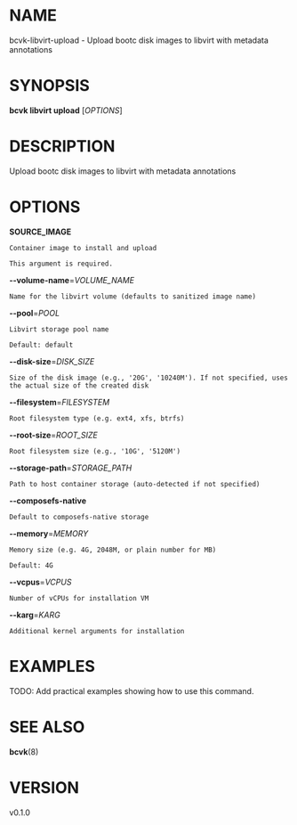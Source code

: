 # NAME

bcvk-libvirt-upload - Upload bootc disk images to libvirt with metadata annotations

# SYNOPSIS

**bcvk libvirt upload** [*OPTIONS*]

# DESCRIPTION

Upload bootc disk images to libvirt with metadata annotations

# OPTIONS

<!-- BEGIN GENERATED OPTIONS -->
**SOURCE_IMAGE**

    Container image to install and upload

    This argument is required.

**--volume-name**=*VOLUME_NAME*

    Name for the libvirt volume (defaults to sanitized image name)

**--pool**=*POOL*

    Libvirt storage pool name

    Default: default

**--disk-size**=*DISK_SIZE*

    Size of the disk image (e.g., '20G', '10240M'). If not specified, uses the actual size of the created disk

**--filesystem**=*FILESYSTEM*

    Root filesystem type (e.g. ext4, xfs, btrfs)

**--root-size**=*ROOT_SIZE*

    Root filesystem size (e.g., '10G', '5120M')

**--storage-path**=*STORAGE_PATH*

    Path to host container storage (auto-detected if not specified)

**--composefs-native**

    Default to composefs-native storage

**--memory**=*MEMORY*

    Memory size (e.g. 4G, 2048M, or plain number for MB)

    Default: 4G

**--vcpus**=*VCPUS*

    Number of vCPUs for installation VM

**--karg**=*KARG*

    Additional kernel arguments for installation

<!-- END GENERATED OPTIONS -->

# EXAMPLES

TODO: Add practical examples showing how to use this command.

# SEE ALSO

**bcvk**(8)

# VERSION

v0.1.0
